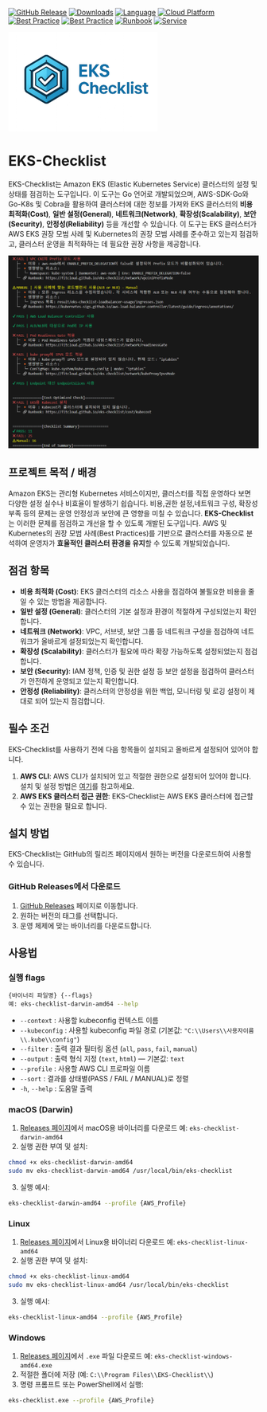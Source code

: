 [![GitHub Release][release-img]][release]
[![Downloads][download-img]][release]
[![Language][go-img]][go-link]
[![Cloud Platform][aws-img]][aws-link]
[![Best Practice][eks-best-img]][eks-best-link]
[![Best Practice][k8s-best-img]][k8s-best-link]
[![Runbook][runbook-img]][runbook-link]
[![Service][eks-img]][eks-link]

<!-- Badge Definitions -->
[release-img]: https://img.shields.io/github/v/release/fitcloud/eks-checklist?logo=github
[download-img]: https://img.shields.io/github/downloads/fitcloud/eks-checklist/total.svg
[go-img]: https://img.shields.io/badge/Language-Go-blue?logo=go
[aws-img]: https://img.shields.io/badge/Cloud_Platform-AWS-FF9900?logo=amazon-aws&logoColor=white
[eks-img]: https://img.shields.io/badge/Service-Elastic%20Kubernetes%20Service-FF9900?logo=amazon-eks&logoColor=white
[eks-best-img]: https://img.shields.io/badge/AWS_EKS-Best_Practice-FF9900?logo=amazon-eks&logoColor=white
[k8s-best-img]: https://img.shields.io/badge/Kubernetes-Best_Practice-326CE5?logo=kubernetes&logoColor=white
[runbook-img]: https://img.shields.io/badge/Runbook-Guide-2f7b6f?logo=read-the-docs&logoColor=white

<!-- Links -->
[release]: https://github.com/fitcloud/eks-checklist/releases
[go-link]: https://go.dev/
[aws-link]: https://aws.amazon.com/
[eks-link]: https://aws.amazon.com/eks/
[eks-best-link]: https://docs.aws.amazon.com/ko_kr/eks/latest/best-practices
[k8s-best-link]: https://kubernetes.io/docs/setup/best-practices/
[runbook-link]: https://fitcloud.github.io/eks-checklist/

<img src="docs/images/EKS_Checklist.png" width="300" alt="EKS Checklist Logo">

# EKS-Checklist
EKS-Checklist는 Amazon EKS (Elastic Kubernetes Service) 클러스터의 설정 및 상태를 점검하는 도구입니다. 이 도구는 Go 언어로 개발되었으며, AWS-SDK-Go와 Go-K8s 및 Cobra을 활용하여 클러스터에 대한 정보를 가져와 EKS 클러스터의 **비용 최적화(Cost)**, **일반 설정(General)**, **네트워크(Network)**, **확장성(Scalability)**, **보안(Security)**, **안정성(Reliability)** 등을 개선할 수 있습니다.
이 도구는 EKS 클러스터가 AWS EKS 권장 모범 사례 및 Kubernetes의 권장 모범 사례를 준수하고 있는지 점검하고, 클러스터 운영을 최적화하는 데 필요한 권장 사항을 제공합니다.

<img src="docs/images/output.png" width="750" alt="output">

## 프로젝트 목적 / 배경
Amazon EKS는 관리형 Kubernetes 서비스이지만, 클러스터를 직접 운영하다 보면 다양한 설정 실수나 비효율이 발생하기 쉽습니다. 비용,권한 설정,네트워크 구성, 확장성 부족 등의 문제는 운영 안정성과 보안에 큰 영향을 미칠 수 있습니다.
**EKS-Checklist**는 이러한 문제를 점검하고 개선을 할 수 있도록 개발된 도구입니다. AWS 및 Kubernetes의 권장 모범 사례(Best Practices)를 기반으로 클러스터를 자동으로 분석하여 운영자가 **효율적인 클러스터 환경을 유지**할 수 있도록 개발되었습니다.

## 점검 항목
- **비용 최적화 (Cost)**: EKS 클러스터의 리소스 사용을 점검하여 불필요한 비용을 줄일 수 있는 방법을 제공합니다.
- **일반 설정 (General)**: 클러스터의 기본 설정과 환경이 적절하게 구성되었는지 확인합니다.
- **네트워크 (Network)**: VPC, 서브넷, 보안 그룹 등 네트워크 구성을 점검하여 네트워크가 올바르게 설정되었는지 확인합니다.
- **확장성 (Scalability)**: 클러스터가 필요에 따라 확장 가능하도록 설정되었는지 점검합니다.
- **보안 (Security)**: IAM 정책, 인증 및 권한 설정 등 보안 설정을 점검하여 클러스터가 안전하게 운영되고 있는지 확인합니다.
- **안정성 (Reliability)**: 클러스터의 안정성을 위한 백업, 모니터링 및 로깅 설정이 제대로 되어 있는지 점검합니다.

## 필수 조건
EKS-Checklist를 사용하기 전에 다음 항목들이 설치되고 올바르게 설정되어 있어야 합니다.
1. **AWS CLI**: AWS CLI가 설치되어 있고 적절한 권한으로 설정되어 있어야 합니다. 설치 및 설정 방법은 [여기](https://docs.aws.amazon.com/cli/latest/userguide/getting-started-install.html)를 참고하세요.
2. **AWS EKS 클러스터 접근 권한**: EKS-Checklist는 AWS EKS 클러스터에 접근할 수 있는 권한을 필요로 합니다.

## 설치 방법
EKS-Checklist는 GitHub의 릴리즈 페이지에서 원하는 버전을 다운로드하여 사용할 수 있습니다.
### GitHub Releases에서 다운로드
1. [GitHub Releases](https://github.com/fitcloud/eks-checklist/releases) 페이지로 이동합니다.
2. 원하는 버전의 태그를 선택합니다.
3. 운영 체제에 맞는 바이너리를 다운로드합니다.

## 사용법
### 실행 flags
```bash
{바이너리 파일명} {--flags}
예: eks-checklist-darwin-amd64 --help
```
- `--context` : 사용할 kubeconfig 컨텍스트 이름
- `--kubeconfig` : 사용할 kubeconfig 파일 경로 (기본값: `"C:\\Users\\사용자이름\\.kube\\config"`)
- `--filter` : 출력 결과 필터링 옵션 (`all`, `pass`, `fail`, `manual`)
- `--output` : 출력 형식 지정 (`text`, `html`) — 기본값: `text`
- `--profile` : 사용할 AWS CLI 프로파일 이름
- `--sort` : 결과를 상태별(PASS / FAIL / MANUAL)로 정렬
- `-h`, `--help` : 도움말 출력
### macOS (Darwin)
1. [Releases 페이지](https://github.com/fitcloud/eks-checklist/releases)에서 macOS용 바이너리를 다운로드
   예: `eks-checklist-darwin-amd64`
2. 실행 권한 부여 및 설치:
```bash
chmod +x eks-checklist-darwin-amd64
sudo mv eks-checklist-darwin-amd64 /usr/local/bin/eks-checklist
```
3. 실행 예시:
```bash
eks-checklist-darwin-amd64 --profile {AWS_Profile}
```
### Linux
1. [Releases 페이지](https://github.com/fitcloud/eks-checklist/releases)에서 Linux용 바이너리 다운로드
   예: `eks-checklist-linux-amd64`
2. 실행 권한 부여 및 설치:
```bash
chmod +x eks-checklist-linux-amd64
sudo mv eks-checklist-linux-amd64 /usr/local/bin/eks-checklist
```
3. 실행 예시:
```bash
eks-checklist-linux-amd64 --profile {AWS_Profile}
```
### Windows
1. [Releases 페이지](https://github.com/fitcloud/eks-checklist/releases)에서 `.exe` 파일 다운로드
   예: `eks-checklist-windows-amd64.exe`
2. 적절한 폴더에 저장 (예: `C:\\Program Files\\EKS-Checklist\\`)
3. 명령 프롬프트 또는 PowerShell에서 실행:
```bash
eks-checklist.exe --profile {AWS_Profile}
```